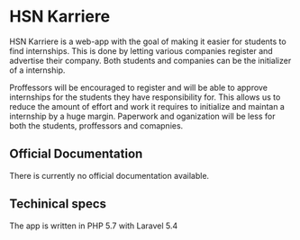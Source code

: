 # HSN Karriere

HSN Karriere is a web-app with the goal of making it easier for students to find internships. This is done by letting various companies register and advertise their company. Both students and companies can be the initializer of a internship. 

Proffessors will be encouraged to register and will be able to approve internships for the students they have responsibility for. This allows us to reduce the amount of effort and work it requires to initialize and maintan a internship by a huge margin. Paperwork and oganization will be less for both the students, proffessors and comapnies.

## Official Documentation

There is currently no official documentation available.

## Techinical specs

The app is written in PHP 5.7 with Laravel 5.4
